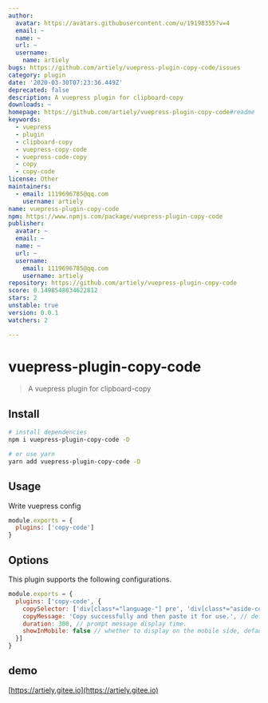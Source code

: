```yaml
---
author:
  avatar: https://avatars.githubusercontent.com/u/19198355?v=4
  email: ~
  name: ~
  url: ~
  username:
    name: artiely
bugs: https://github.com/artiely/vuepress-plugin-copy-code/issues
category: plugin
date: '2020-03-30T07:23:36.449Z'
deprecated: false
description: A vuepress plugin for clipboard-copy
downloads: ~
homepage: https://github.com/artiely/vuepress-plugin-copy-code#readme
keywords:
  - vuepress
  - plugin
  - clipboard-copy
  - vuepress-copy-code
  - vuepress-code-copy
  - copy
  - copy-code
license: Other
maintainers:
  - email: 1119696785@qq.com
    username: artiely
name: vuepress-plugin-copy-code
npm: https://www.npmjs.com/package/vuepress-plugin-copy-code
publisher:
  avatar: ~
  email: ~
  name: ~
  url: ~
  username:
    email: 1119696785@qq.com
    username: artiely
repository: https://github.com/artiely/vuepress-plugin-copy-code
score: 0.1498548034622812
stars: 2
unstable: true
version: 0.0.1
watchers: 2

---
```


# vuepress-plugin-copy-code

> A vuepress plugin for clipboard-copy

## Install

``` bash
# install dependencies
npm i vuepress-plugin-copy-code -D

# or use yarn
yarn add vuepress-plugin-copy-code -D
```

## Usage

Write vuepress config

``` javascript
module.exports = {
  plugins: ['copy-code']
}
```

## Options

This plugin supports the following configurations.

``` javascript
module.exports = {
  plugins: ['copy-code', {
    copySelector: ['div[class*="language-"] pre', 'div[class*="aside-code"] aside'], // String or Array
    copyMessage: 'Copy successfully and then paste it for use.', // default is 'Copy successfully and then paste it for use.'
    duration: 300, // prompt message display time.
    showInMobile: false // whether to display on the mobile side, default: false.
  }]
}
```
## demo
[https://artiely.gitee.io](https://artiely.gitee.io)

